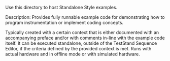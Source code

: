 Use this directory to host Standalone Style examples.

Description:
Provides fully runnable example code for demonstrating how to program instrumentation or implement coding concepts. 

Typically created with a certain context that is either documented with an accompanying preface and/or with comments in-line with the example code itself. It can be executed standalone, outside of the TestStand Sequence Editor, if the criteria defined by the provided context is met. Runs with actual hardware and in offline mode or with simulated hardware.
